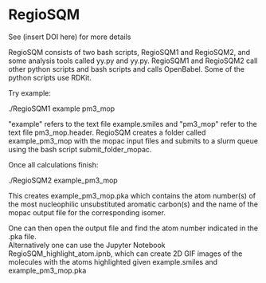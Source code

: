 # RegioSQM
See (insert DOI here) for more details

RegioSQM consists of two bash scripts, RegioSQM1 and RegioSQM2, and some analysis tools called yy.py and yy.py. RegioSQM1 and RegioSQM2 call other python scripts and bash scripts and calls OpenBabel. Some of the python scripts use RDKit.

Try example:

./RegioSQM1 example pm3_mop

"example" refers to the text file example.smiles and "pm3_mop" refer to the text file pm3_mop.header. 
RegioSQM creates a folder called example_pm3_mop with the mopac input files and submits to a slurm queue using the bash script submit_folder_mopac.

Once all calculations finish:

./RegioSQM2 example_pm3_mop

This creates example_pm3_mop.pka which contains the atom number(s) of the most nucleophilic unsubstituted aromatic carbon(s) and the name of the mopac output file for the corresponding isomer.  

One can then open the output file and find the atom number indicated in the .pka file.  
Alternatively one can use the Jupyter Notebook RegioSQM_highlight_atom.ipnb, which can create 2D GIF images of the molecules  with the atoms highlighted given example.smiles and example_pm3_mop.pka

